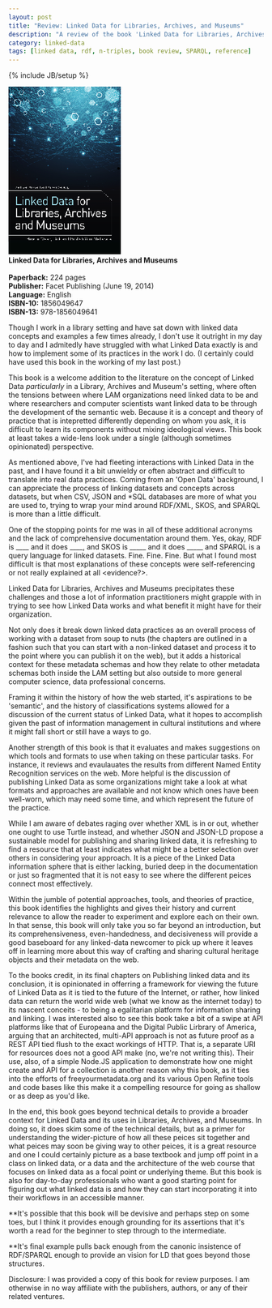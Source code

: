 ```yaml
---
layout: post
title: "Review: Linked Data for Libraries, Archives, and Museums"
description: "A review of the book 'Linked Data for Libraries, Archives and Musuems: How to Clean, Link and Publish Your Metadata' by Seth van Hooland and Ruben Verbough"
category: linked-data
tags: [linked data, rdf, n-triples, book review, SPARQL, reference]
---
```

{% include JB/setup %}

<div class="figure float_left"><img class="blog_post" src="/assets/images/posts/2014/08/VanHooland_fullsize_RGB.jpg" title="Image of book cover for Linked Data for Libraries, Archives and Museums" alt="Image of book cover for Linked Data for Libraries, Archives and Museums"/>
<div class="figcaption" style="text-align: left;"><b>Linked Data for Libraries, Archives and Museums</b><br/><br/>
<b>Paperback:</b> 224 pages <br/>
<b>Publisher:</b> Facet Publishing (June 19, 2014) <br/>
<b>Language:</b> English<br/>
<b>ISBN-10:</b> 1856049647<br/>
<b>ISBN-13:</b> 978-1856049641</div></div>

Though I work in a library setting and have sat down with linked data concepts and examples a few times already, I don't use it outright in my day to day and I admitedly have struggled with what Linked Data exactly is and how to implement some of its practices in the work I do. (I certainly could have used this book in the working of my last post.)

This book is a welcome addition to the literature on the concept of Linked Data <i>particularly</i> in a Library, Archives and Museum's setting, where often the tensions between where LAM organizations need linked data to be and where researchers and computer scientists want linked data to be through the development of the semantic web. Because it is a concept and theory of practice that is intepretted differently depending on whom you ask, it is difficult to learn its components without mixing ideological views. This book at least takes a wide-lens look under a single (although sometimes opinionated) perspective. 

As mentioned above, I've had fleeting interactions with Linked Data in the past, and I have found it a bit unwieldy or often abstract and difficult to translate into real data practices. Coming from an 'Open Data' background, I can appreciate the process of linking datasets and concepts across datasets, but when CSV, JSON and *SQL databases are more of what you are used to, trying to wrap your mind around RDF/XML, SKOS, and SPARQL is more than a little difficult.

One of the stopping points for me was in all of these additional acronyms and the lack of comprehensive documentation around them. Yes, okay, RDF is ____ and it does ____, and SKOS is _____ and it does _____ and SPARQL is a query language for linked datasets. Fine. Fine. Fine. But what I found most difficult is that most explanations of these concepts were self-referencing or not really explained at all <evidence?>.

Linked Data for Libraries, Archives and Museums precipitates these challenges and those a lot of information practitioners might grapple with in trying to see how Linked Data works and what benefit it might have for their organization. 

Not only does it break down linked data practices as an overall process of working with a dataset from soup to nuts (the chapters are outlined in a fashion such that you can start with a non-linked dataset and process it to the point where you can publish it on the web), but it adds a historical context for these metadata schemas and how they relate to other metadata schemas both inside the LAM setting but also outside to more general computer science, data professional concerns.

Framing it within the history of how the web started, it's aspirations to be 'semantic', and the history of classifications systems allowed for a discussion of the current status of Linked Data, what it hopes to accomplish given the past of information management in cultural institutions and where it might fall short or still have a ways to go.

Another strength of this book is that it evaluates and makes suggestions on which tools and formats to use when taking on these particular tasks. For instance, it reviews and evaulauates the results from different Named Entity Recognition services on the web. More helpful is the discussion of publishing Linked Data as some organizations might take a look at what formats and approaches are available and not know which ones have been well-worn, which may need some time, and which represent the future of the practice. 

While I am aware of debates raging over whether XML is in or out, whether one ought to use Turtle instead, and whether JSON and JSON-LD propose a sustainable model for publishing and sharing linked data, it is refreshing to find a resource that at least indicates what might be a better selection over others in considering your approach. It is a piece of the Linked Data information sphere that is either lacking, buried deep in the documentation or just so fragmented that it is not easy to see where the different peices connect most effectively.

Within the jumble of potential approaches, tools, and theories of practice, this book identifies the highlights and gives their history and current relevance to allow the reader to experiment and explore each on their own. In that sense, this book will only take you so far beyond an introduction, but its comprehensiveness, even-handedness, and decisiveness will provide a good baseboard for any linked-data newcomer to pick up where it leaves off in learning more about this way of crafting and sharing cultural heritage objects and their metadata on the web. 

To the books credit, in its final chapters on Publishing linked data and its conclusion, it is opinionated in offerring a framework for viewing the future of Linked Data as it is tied to the future of the Internet, or rather, how linked data can return the world wide web (what we know as the internet today) to its nascent conceits - to being a egalitarian platform for information sharing and linking. I was interested also to see this book take a bit of a swipe at API platforms like that of Europeana and the Digital Public Lirbrary of America, arguing that an architected, multi-API approach is not as future proof as a REST API tied flush to the exact workings of HTTP. That is, a separate URI for resources does not a good API make (no, we're not writing this). Their use, also, of a simple Node.JS application to demonstrate how one might create and API for a collection is another reason why this book, as it ties into the efforts of freeyourmetadata.org and its various Open Refine tools and code bases like this make it a compelling resource for going as shallow or as deep as you'd like.

In the end, this book goes beyond technical details to provide a broader context for Linked Data and its uses in Libraries, Archives, and Museums. In doing so, it does skim some of the technical details, but as a primer for understanding the wider-picture of how all these peices sit together and what peices may soon be giving way to other peices, it is a great resource and one I could certainly picture as a base textbook and jump off point in a class on linked data, or a data and the architecture of the web course that focuses on linked data as a focal point or underlying theme. But this book is also for day-to-day professionals who want a good starting point for figuring out what linked data is and how they can start incorporating it into their workflows in an accessible manner.


**It's possible that this book will be devisive and perhaps step on some toes, but I think it provides enough grounding for its assertions that it's worth a read for the beginner to step through to the intermediate.

**It's final example pulls back enough from the canonic insistence of RDF/SPARQL enough to provide an vision for LD that goes beyond those structures.

Disclosure: I was provided a copy of this book for review purposes. I am otherwise in no way affiliate with the publishers, authors, or any of their related ventures.